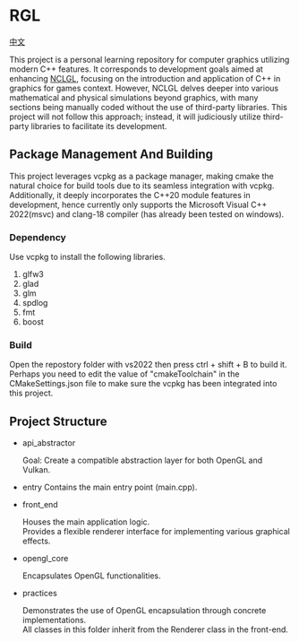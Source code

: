 ﻿# RGL

[中文](./cn.md)

This project is a personal learning repository for computer graphics utilizing modern C++ features. It corresponds to development goals aimed at enhancing [NCLGL](https://research.ncl.ac.uk/game/mastersdegree/graphicsforgames/introductiontonclgl/), focusing on the introduction and application of C++ in graphics for games context.
However, NCLGL delves deeper into various mathematical and physical simulations beyond graphics, with many sections being manually coded without the use of third-party libraries. This project will not follow this approach; instead, it will judiciously utilize third-party libraries to facilitate its development.

## Package Management And Building

This project leverages vcpkg as a package manager, making cmake the natural choice for build tools due to its seamless integration with vcpkg. Additionally, it deeply incorporates the C++20 module features in development, hence currently only supports the Microsoft Visual C++ 2022(msvc) and clang-18 compiler (has already been tested on windows).

### Dependency

Use vcpkg to install the following libraries.

1. glfw3
2. glad
3. glm
4. spdlog
5. fmt
6. boost

### Build

Open the repostory folder with vs2022 then press ctrl + shift + B to build it. Perhaps you need to edit the value of "cmakeToolchain" in the CMakeSettings.json file to make sure the vcpkg has been integrated into this project.


## Project Structure

* api_abstractor

  Goal: Create a compatible abstraction layer for both OpenGL and Vulkan.
* entry
  Contains the main entry point (main.cpp).
  
* front_end

  Houses the main application logic.  
  Provides a flexible renderer interface for implementing various graphical effects.  
* opengl_core

  Encapsulates OpenGL functionalities.
* practices

  Demonstrates the use of OpenGL encapsulation through concrete implementations.  
  All classes in this folder inherit from the Renderer class in the front-end.
